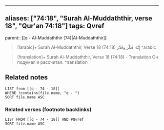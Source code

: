
---
aliases: ["74:18", "Surah Al-Muddaththir, verse 18", "Qur'an 74:18"]
tags: Qvref
---

parent:: [[q - Al-Muddaththir (74)|Al-Muddaththir]]

> [!arabic]+ Surah Al-Muddaththir, Verse 18 (74:18)
> <span class="quran-arabic">إِنَّهُۥ فَكَّرَ وَقَدَّرَ</span>
^arabic

> [!translation]+ Surah Al-Muddaththir, Verse 18 (74:18) - Translation
> Он подумал и рассчитал.
^translation



## Related notes
```dataview
LIST from [[q - 74 - 18]]
WHERE !contains(file.name, "q - ")
SORT file.name ASC
```

### Related verses (footnote backlinks)
```dataview
LIST FROM [[q - 74 - 18]] AND #Qvref
SORT file.name ASC
```

